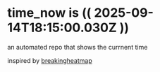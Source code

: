 # time_now is (( 2025-09-14T18:15:00.030Z ))

an automated repo that shows the currnent time

inspired by [breakingheatmap](https://github.com/breakingheatmap/breakingheatmap)